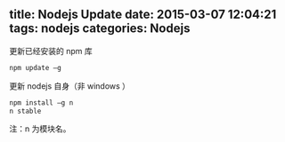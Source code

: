 title: Nodejs Update
date: 2015-03-07 12:04:21
tags: nodejs
categories: Nodejs
---
更新已经安装的 npm 库

``` bash
npm update –g
```

更新 nodejs 自身（非 windows ）

``` bash
npm install –g n
n stable
```

注：n 为模块名。
